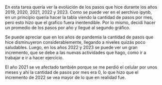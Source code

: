 En esta tarea quería ver la evolúción de los pasos que hice durante los años 2019, 2020, 2021, 2022 y 2023. Como se puede ver en el aerchivo ipynb, en un principio quería hacer la tabla viendo la cantidad de pasos por mes, pero esto hizo que el grafico fuera inentendible. Por lo mismo, decidí hacer un promedio de los pasos por año y llegué al segundo gráfico.

Se puede apreciar que en los años de pandemia la cantidad de pasos que hice disminuyeron considerablemente, llegando a niveles quizás poco saludables. Luego, en los años 2022 y 2023 se puede ver un gran incremento, que se debe a las nuevas actividades que hago, como ir a trabajar e ir a hacer ejercicio.

El año 2021 se ve afectado también porque se me perdió el celular por unos meses y ahí la cantidad de pasos por mes era 0, lo que hizo que el incremento de 2022 se vea mayor de lo que en realidad fue. 
